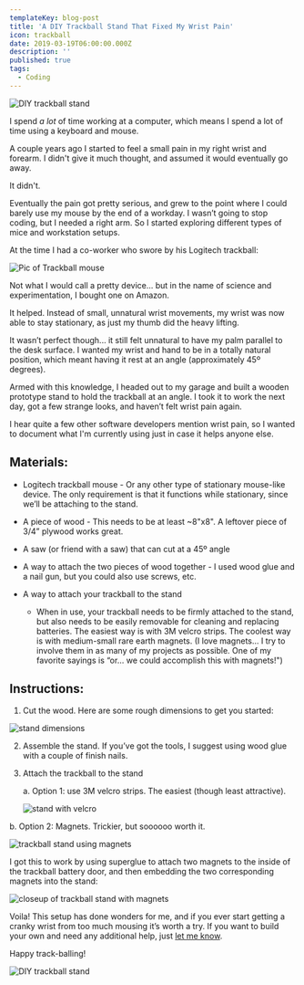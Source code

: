 ```yaml
---
templateKey: blog-post
title: 'A DIY Trackball Stand That Fixed My Wrist Pain'
icon: trackball
date: 2019-03-19T06:00:00.000Z
description: ''
published: true
tags:
  - Coding
---
```


![DIY trackball stand](./diy-trackball-stand.jpg)

I spend _a lot_ of time working at a computer, which means I spend a lot of time using a keyboard and mouse.

A couple years ago I started to feel a small pain in my right wrist and forearm. I didn't give it much thought, and assumed it would eventually go away.

It didn't.

Eventually the pain got pretty serious, and grew to the point where I could barely use my mouse by the end of a workday. I wasn’t going to stop coding, but I needed a right arm. So I started exploring different types of mice and workstation setups.

At the time I had a co-worker who swore by his Logitech trackball:

![Pic of Trackball mouse](./logitech-trackball.jpg)

Not what I would call a pretty device... but in the name of science and experimentation, I bought one on Amazon.

It helped. Instead of small, unnatural wrist movements, my wrist was now able to stay stationary, as just my thumb did the heavy lifting.

It wasn’t perfect though... it still felt unnatural to have my palm parallel to the desk surface. I wanted my wrist and hand to be in a totally natural position, which meant having it rest at an angle (approximately 45º degrees).

Armed with this knowledge, I headed out to my garage and built a wooden prototype stand to hold the trackball at an angle. I took it to work the next day, got a few strange looks, and haven’t felt wrist pain again.

I hear quite a few other software developers mention wrist pain, so I wanted to document what I'm currently using just in case it helps anyone else.

## Materials:

- Logitech trackball mouse - Or any other type of stationary mouse-like device. The only requirement is that it functions while stationary, since we’ll be attaching to the stand.
- A piece of wood - This needs to be at least ~8"x8". A leftover piece of 3/4” plywood works great.
- A saw (or friend with a saw) that can cut at a 45º angle
- A way to attach the two pieces of wood together - I used wood glue and a nail gun, but you could also use screws, etc.
- A way to attach your trackball to the stand

  - When in use, your trackball needs to be firmly attached to the stand, but also needs to be easily removable for cleaning and replacing batteries. The easiest way is with 3M velcro strips. The coolest way is with medium-small rare earth magnets. (I love magnets… I try to involve them in as many of my projects as possible. One of my favorite sayings is “or… we could accomplish this with magnets!")

## Instructions:

1. Cut the wood. Here are some rough dimensions to get you started:

![stand dimensions](./stand-dimensions.jpg)

2. Assemble the stand. If you’ve got the tools, I suggest using wood glue with a couple of finish nails.

3. Attach the trackball to the stand

   a. Option 1: use 3M velcro strips. The easiest (though least attractive).

   ![stand with velcro](./velcro-model.jpg)

b. Option 2: Magnets. Trickier, but soooooo worth it.

![trackball stand using magnets](./magnet-version.jpg)

I got this to work by using superglue to attach two magnets to the inside of the trackball battery door, and then embedding the two corresponding magnets into the stand:

![closeup of trackball stand with magnets](./magnets-closeup.jpg)

Voila! This setup has done wonders for me, and if you ever start getting a cranky wrist from too much mousing it’s worth a try. If you want to build your own and need any additional help, just [let me know](/about).

Happy track-balling!

![DIY trackball stand](./stand-final.jpg)
